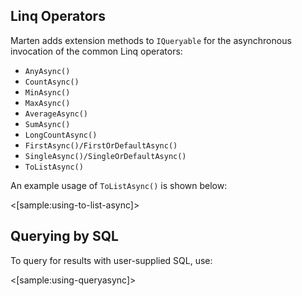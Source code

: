 <!--Title:Asynchronous Querying-->
<!--Url:async-->


## Linq Operators

Marten adds extension methods to `IQueryable` for the asynchronous invocation of the common Linq operators:

* `AnyAsync()`
* `CountAsync()`
* `MinAsync()`
* `MaxAsync()`
* `AverageAsync()`
* `SumAsync()`
* `LongCountAsync()`
* `FirstAsync()/FirstOrDefaultAsync()`
* `SingleAsync()/SingleOrDefaultAsync()`
* `ToListAsync()`

An example usage of `ToListAsync()` is shown below:

<[sample:using-to-list-async]>


## Querying by SQL

To query for results with user-supplied SQL, use:

<[sample:using-queryasync]>



